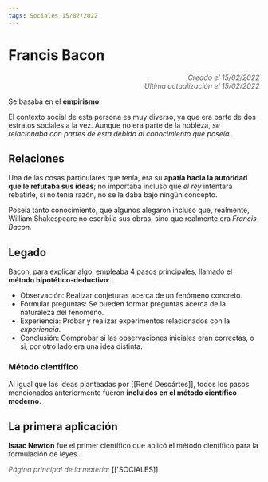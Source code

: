 ```yaml
---
tags: Sociales 15/02/2022
---
```


# Francis Bacon
<div style="text-align: right; opacity: 0.7; font-style: italic;">Creado el 15/02/2022</div>
<div style="text-align: right; opacity: 0.7; font-style: italic;">Última actualización el 15/02/2022</div>

Se basaba en el **empirismo.**

El contexto social de esta persona es muy diverso, ya que era parte de dos estratos sociales a la vez. Aunque no era parte de la nobleza, *se relacionaba con partes de esta debido al conocimiento que poseía.*

## Relaciones 

Una de las cosas particulares que tenía, era su **apatía hacia la autoridad que le refutaba sus ideas**; no importaba incluso que *el rey* intentara rebatirle, si no tenía razón, no se la daba bajo ningún concepto.

Poseía tanto conocimiento, que algunos alegaron incluso que, realmente, William Shakespeare no escribiía sus obras, sino que realmente era *Francis Bacon.*

## Legado

Bacon, para explicar algo, empleaba 4 pasos principales, llamado el **método hipotético-deductivo**:

- Observación: Realizar conjeturas acerca de un fenómeno concreto. 
- Formular preguntas: Se pueden formar preguntas acerca de la naturaleza del fenómeno.
- Experiencia: Probar y realizar experimentos relacionados con la *experiencia*. 
- Conclusión: Comprobar si las observaciones iniciales eran correctas, o si, por otro lado era una idea distinta.

### Método científico

Al igual que las ideas planteadas por [[René Descártes]], todos los pasos mencionados anteriormente fueron **incluidos en el método científico moderno**.

## La primera aplicación

**Isaac Newton** fue el primer científico que aplicó el método científico para la formulación de leyes.

<span style="opacity: 0.7; font-style: italic;">Página principal de la materia:</span> [['SOCIALES]]